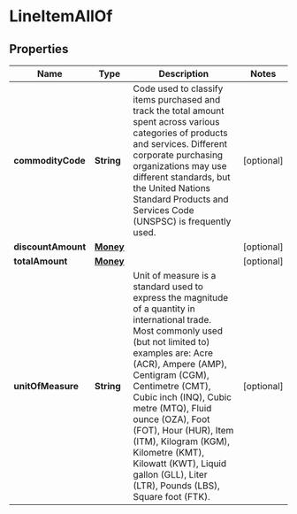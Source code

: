 

# LineItemAllOf


## Properties

| Name | Type | Description | Notes |
|------------ | ------------- | ------------- | -------------|
|**commodityCode** | **String** | Code used to classify items purchased and track the total amount spent across various categories of products and services. Different corporate purchasing organizations may use different standards, but the United Nations Standard Products and Services Code (UNSPSC) is frequently used. |  [optional] |
|**discountAmount** | [**Money**](Money.md) |  |  [optional] |
|**totalAmount** | [**Money**](Money.md) |  |  [optional] |
|**unitOfMeasure** | **String** | Unit of measure is a standard used to express the magnitude of a quantity in international trade. Most commonly used (but not limited to) examples are: Acre (ACR), Ampere (AMP), Centigram (CGM), Centimetre (CMT), Cubic inch (INQ), Cubic metre (MTQ), Fluid ounce (OZA), Foot (FOT), Hour (HUR), Item (ITM), Kilogram (KGM), Kilometre (KMT), Kilowatt (KWT), Liquid gallon (GLL), Liter (LTR), Pounds (LBS), Square foot (FTK). |  [optional] |



